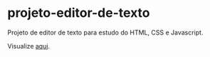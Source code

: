 # projeto-editor-de-texto
 Projeto de editor de texto para estudo do HTML, CSS e Javascript.

Visualize <a href='https://tarpadilha.github.io/projeto-editor-de-texto' target='_blank'>aqui</a>.